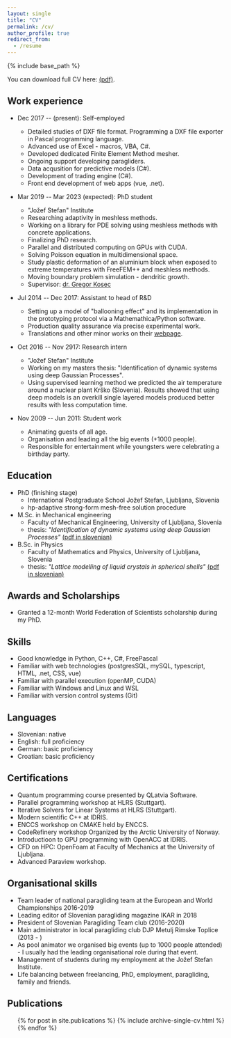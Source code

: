 ```yaml
---
layout: single
title: "CV"
permalink: /cv/
author_profile: true
redirect_from:
  - /resume
---
```


{% include base_path %}

You can download full CV here: [(pdf)]({{site.baseurl}}/files/cv.pdf).

Work experience
------
- Dec 2017 -- (present): Self-employed
    - Detailed studies of DXF file format. Programming a DXF file exporter in Pascal programming language.
    - Advanced use of Excel - macros, VBA, C#.
    - Developed dedicated Finite Element Method mesher.
    - Ongoing support developing paragliders.
    - Data acqusition for predictive models (C#).
    - Development of trading engine (C#).
    - Front end development of web apps (vue, .net).

- Mar 2019 -- Mar 2023 (expected): PhD student
    - "Jožef Stefan" Institute
    - Researching adaptivity in meshless methods.
    - Working on a library for PDE solving using meshless methods with concrete applications.
    - Finalizing PhD research.
    - Parallel and distributed computing on GPUs with CUDA.
    - Solving Poisson equation in multidimensional space.
    - Study plastic deformation of an aluminium block when exposed to extreme temperatures with FreeFEM++ and meshless methods.
    - Moving boundary problem simulation - dendritic growth.
    - Supervisor: [dr. Gregor Kosec](http://e6.ijs.si/~gkosec/)


- Jul 2014 -- Dec 2017: Assistant to head of R&D
    - Setting up a model of "ballooning effect" and its implementation in the prototyping protocol via a Mathemathica/Python software.
    - Production quality assurance via precise experimental work.
    - Translations and other minor works on their [webpage](www.nova.eu).

- Oct 2016 -- Nov 2917: Research intern
    - "Jožef Stefan" Institute
    - Working on my masters thesis: "Identification of dynamic systems using deep Gaussian Processes". 
    - Using supervised learning method we predicted the air temperature around a nuclear plant Krško (Slovenia). Results showed that using deep models is an overkill single layered models produced better results with less computation time.

- Nov 2009 -- Jun 2011: Student work
    - Animating guests of all age.
    - Organisation and leading all the big events (+1000 people).
    - Responsible for entertainment while youngsters were celebrating a birthday party.


Education
------
- PhD (finishing stage)
    - International Postgraduate School Jožef Stefan, Ljubljana, Slovenia
    - hp-adaptive strong-form mesh-free solution procedure
- M.Sc. in Mechanical engineering
    - Faculty of Mechanical Engineering, University of Ljubljana, Slovenia
    - thesis: _"Identification of dynamic systems using deep Gaussian Processes"_ [(pdf in slovenian)]({{site.baseurl}}/files/masters.pdf)
- B.Sc. in Physics
    - Faculty of Mathematics and Physics, University of Ljubljana, Slovenia
    - thesis: _"Lattice modelling of liquid crystals in spherical shells"_ [(pdf in slovenian)]({{site.baseurl}}/files/seminar_physics.pdf)


Awards and Scholarships
------

- Granted a 12-month World Federation of Scientists scholarship during my PhD.

Skills
------
- Good knowledge in Python, C++, C#, FreePascal
- Familiar with web technologies (postgresSQL, mySQL, typescript, HTML, .net, CSS, vue)
- Familiar with parallel execution (openMP, CUDA)
- Familiar with Windows and Linux and WSL
- Familiar with version control systems (Git)

Languages
-----
- Slovenian: native
- English: full proficiency
- German: basic proficiency
- Croatian: basic proficiency

Certifications
------
- Quantum programming course presented by QLatvia Software.
- Parallel programming workshop at HLRS (Stuttgart).
- Iterative Solvers for Linear Systems at HLRS (Stuttgart).
- Modern scientific C++ at IDRIS.
- ENCCS workshop on CMAKE held by ENCCS.
- CodeRefinery workshop Organized by the Arctic University of Norway.
- Introductioon to GPU programming with OpenACC at IDRIS.
- CFD on HPC: OpenFoam at Faculty of Mechanics at the University of Ljubljana.
- Advanced Paraview workshop.


Organisational skills
------
- Team leader of national paragliding team at the European and World Championships 2016-2019
- Leading editor of Slovenian paragliding magazine IKAR in 2018
- President of Slovenian Paragliding Team club (2016-2020)
- Main administrator in local paragliding club DJP Metulj Rimske Toplice (2013 - )
- As pool animator we organised big events (up to 1000 people attended) - I usually had the leading organisational role during that event.
- Management of students during my employment at the Jožef Stefan Institute.
- Life balancing between freelancing, PhD, employment, paragliding, family and friends.


Publications
------
  <ul>{% for post in site.publications %}
    {% include archive-single-cv.html %}
  {% endfor %}</ul>


<!--
vim: spell spelllang=en:
-->
